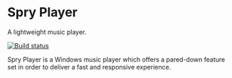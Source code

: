 Spry Player
==========

A lightweight music player.

[![Build status](https://ci.appveyor.com/api/projects/status/62insl0q9clodbcx?svg=true)](https://ci.appveyor.com/project/MarkMcCaigue/spryplayer)

Spry Player is a Windows music player which offers a pared-down feature set in order to deliver a fast and responsive experience.
